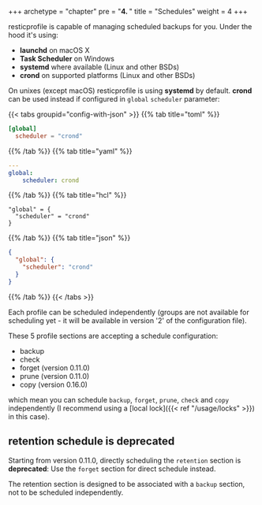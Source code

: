+++
archetype = "chapter"
pre = "<b>4. </b>"
title = "Schedules"
weight = 4
+++


resticprofile is capable of managing scheduled backups for you. Under the hood it's using:
- **launchd** on macOS X
- **Task Scheduler** on Windows
- **systemd** where available (Linux and other BSDs)
- **crond** on supported platforms (Linux and other BSDs)

On unixes (except macOS) resticprofile is using **systemd** by default. **crond** can be used instead if configured in `global` `scheduler` parameter:

{{< tabs groupid="config-with-json" >}}
{{% tab title="toml" %}}

```toml
[global]
  scheduler = "crond"
```

{{% /tab %}}
{{% tab title="yaml" %}}

```yaml
---
global:
    scheduler: crond
```

{{% /tab %}}
{{% tab title="hcl" %}}

```hcl
"global" = {
  "scheduler" = "crond"
}
```

{{% /tab %}}
{{% tab title="json" %}}

```json
{
  "global": {
    "scheduler": "crond"
  }
}
```

{{% /tab %}}
{{< /tabs >}}




Each profile can be scheduled independently (groups are not available for scheduling yet - it will be available in version '2' of the configuration file).

These 5 profile sections are accepting a schedule configuration:
- backup
- check
- forget (version 0.11.0)
- prune (version 0.11.0)
- copy (version 0.16.0)

which mean you can schedule `backup`, `forget`, `prune`, `check` and `copy` independently (I recommend using a [local lock]({{< ref "/usage/locks" >}}) in this case).

## retention schedule is deprecated
Starting from version 0.11.0, directly scheduling the `retention` section is **deprecated**: Use the `forget` section for direct schedule instead.

The retention section is designed to be associated with a `backup` section, not to be scheduled independently.

